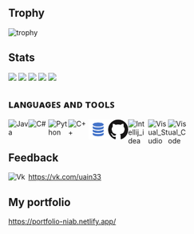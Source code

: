 ## Trophy
![trophy](https://github-profile-trophy.vercel.app/?username=MG61&theme=darkhub)

## Stats
![](https://github-profile-summary-cards.vercel.app/api/cards/profile-details?username=MG61&theme=github_dark)
![](https://github-profile-summary-cards.vercel.app/api/cards/repos-per-language?username=MG61&theme=github_dark)
![](https://github-profile-summary-cards.vercel.app/api/cards/most-commit-language?username=MG61&theme=github_dark)
![](https://github-profile-summary-cards.vercel.app/api/cards/stats?username=MG61&theme=github_dark)
![](https://github-profile-summary-cards.vercel.app/api/cards/productive-time?username=MG61&theme=github_dark)
<br/>

## ʟᴀɴɢᴜᴀɢᴇꜱ ᴀɴᴅ ᴛᴏᴏʟꜱ

<img align="left" alt="Java" width="40px" src="https://cdn-icons-png.flaticon.com/512/5968/5968282.png" />
<img align="left" alt="C#" width="40px" src="https://cdn-icons-png.flaticon.com/512/6132/6132221.png" />
<img align="left" alt="Python" width="40px" src="https://cdn-icons-png.flaticon.com/512/5968/5968350.png" />
<img align="left" alt="C++" width="40px" src="https://cdn-icons-png.flaticon.com/512/6132/6132222.png" />
<img align="left" alt="SQL" width="40px" src="https://raw.githubusercontent.com/github/explore/80688e429a7d4ef2fca1e82350fe8e3517d3494d/topics/sql/sql.png" />
<img align="left" alt="GitHub" width="40px" src="https://raw.githubusercontent.com/github/explore/78df643247d429f6cc873026c0622819ad797942/topics/github/github.png" />
<img align="left" alt="Intellij_idea" width="40px" src="https://img.icons8.com/color/512/intellij-idea.png" />
<img align="left" alt="Visual_Studio" width="40px" src="https://img.icons8.com/fluency/512/visual-studio.png" />
<img align="left" alt="Visual_Code" width="40px" src="https://img.icons8.com/color/512/visual-studio-code-2019.png" />
<br/>
<br/>

## Feedback
<img align="left" alt="Vk" width="40px" src="https://cdn.icon-icons.com/icons2/2108/PNG/512/vk_icon_130793.png" /> https://vk.com/uain33

## My portfolio
https://portfolio-niab.netlify.app/
